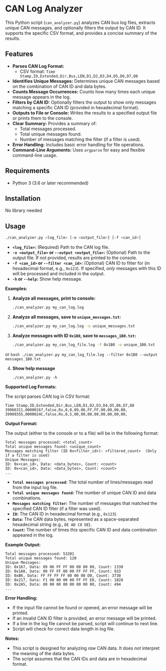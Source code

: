 # CAN Log Analyzer

This Python script (`can_analyzer.py`) analyzes CAN bus log files, extracts unique CAN messages, and optionally filters the output by CAN ID. It supports the specific CSV format, and provides a concise summary of the results.

## Features

*   **Parses CAN Log Format:**
    *   CSV format: `Time Stamp,ID,Extended,Dir,Bus,LEN,D1,D2,D3,D4,D5,D6,D7,D8`
*   **Identifies Unique Messages:**  Determines unique CAN messages based on the combination of CAN ID and data bytes.
*   **Counts Message Occurrences:**  Counts how many times each unique message appears in the log.
*   **Filters by CAN ID:**  Optionally filters the output to show only messages matching a specific CAN ID (provided in hexadecimal format).
*   **Outputs to File or Console:**  Writes the results to a specified output file or prints them to the console.
*   **Clear Summary:**  Provides a summary of:
    *   Total messages processed.
    *   Total unique messages found.
    *   Number of messages matching the filter (if a filter is used).
*   **Error Handling:**  Includes basic error handling for file operations.
*   **Command-Line Arguments:** Uses `argparse` for easy and flexible command-line usage.

## Requirements

*   Python 3 (3.6 or later recommended)

## Installation
No library needed

## Usage

```bash
./can_analyzer.py <log_file> [-o <output_file>] [-f <can_id>]
```

*   **`<log_file>`:**  (Required) Path to the CAN log file.
*   **`-o <output_file>` or `--output <output_file>`:** (Optional) Path to the output file.  If not provided, results are printed to the console.
*   **`-f <can_id>` or `--filter <can_id>`:** (Optional) CAN ID to filter for (in hexadecimal format, e.g., `0x123`). If specified, *only* messages with this ID will be processed and included in the output.
*   **`-h` or `--help`:** Show help message.

**Examples:**

1.  **Analyze all messages, print to console:**

    ```bash
    ./can_analyzer.py my_can_log.log
    ```

2.  **Analyze all messages, save to `unique_messages.txt`:**

    ```bash
    ./can_analyzer.py my_can_log.log -o unique_messages.txt
    ```

3.  **Analyze messages with ID `0x1B0`, save to `messages_1B0.txt`:**

    ```bash
    ./can_analyzer.py my_can_log_file.log -f 0x1B0 -o unique_1B0.txt
    ```
   or
    ```bash
    ./can_analyzer.py my_can_log_file.log --filter 0x1B0 --output messages_1B0.txt
    ```

4. **Show help message**
   ```
   ./can_analyzer.py -h
   ```

**Supported Log Formats:**

The script parses CAN log in CSV format:

```
Time Stamp,ID,Extended,Dir,Bus,LEN,D1,D2,D3,D4,D5,D6,D7,D8
39966311,00000167,false,Rx,0,8,09,06,FF,FF,00,00,00,00,
39989355,0000024C,false,Rx,0,5,00,00,00,00,00,00,00,00,
```

**Output Format:**

The output (either to the console or to a file) will be in the following format:

```
Total messages processed: <total_count>
Total unique messages found: <unique_count>
Messages matching filter (ID 0x<filter_id>): <filtered_count>  (Only if a filter is used)
Unique Messages:
ID: 0x<can_id>, Data: <data_bytes>, Count: <count>
ID: 0x<can_id>, Data: <data_bytes>, Count: <count>
...
```

*   **`Total messages processed`:** The total number of lines/messages read from the input log file.
*   **`Total unique messages found`:** The number of unique CAN ID and data combinations.
*   **`Messages matching filter`:**  The number of messages that matched the specified CAN ID filter (if a filter was used).
*   **`ID`:** The CAN ID in hexadecimal format (e.g., `0x123`).
*   **`Data`:** The CAN data bytes, represented as a space-separated hexadecimal string (e.g., `DE AD C0 DE`).
*   **`Count`:** The number of times this specific CAN ID and data combination appeared in the log.

**Example Output:**
```
Total messages processed: 53201
Total unique messages found: 120
Unique Messages:
ID: 0x167, Data: 09 06 FF FF 00 00 00 00, Count: 1330
ID: 0x1A8, Data: 00 FF FF 00 00 FF FF FF, Count: 933
ID: 0xB6, Data: FF FF FF FF 00 00 00 D0, Count: 3730
ID: 0x217, Data: F1 00 00 00 00 FF FF E0, Count: 1828
ID: 0x2A5, Data: 00 00 00 00 00 00 00 00, Count: 494
...
```

**Error Handling:**

*   If the input file cannot be found or opened, an error message will be printed.
*   If an invalid CAN ID filter is provided, an error message will be printed.
*   If a line in the log file cannot be parsed, script will continue to next line.
*   Script will check for correct data length in log file.

**Notes:**

*   This script is designed for analyzing *raw* CAN data. It does *not* interpret the meaning of the data bytes.
*   The script assumes that the CAN IDs and data are in hexadecimal format.

